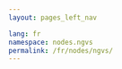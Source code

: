 ```yaml
---
layout: pages_left_nav

lang: fr
namespace: nodes.ngvs
permalink: /fr/nodes/ngvs/
---
```


<!-- Content start -->

<!-- Content end -->
